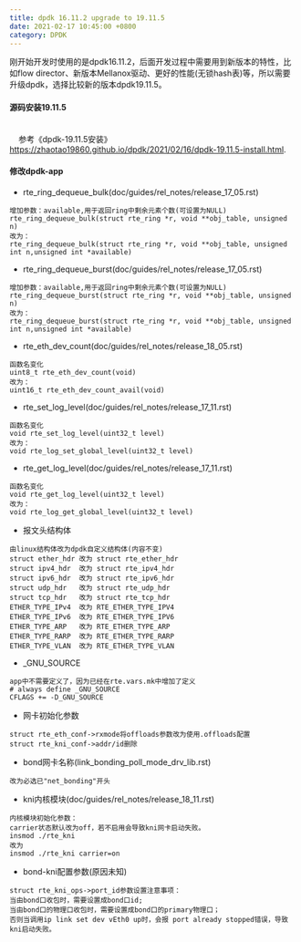 ```yaml
---
title: dpdk 16.11.2 upgrade to 19.11.5
date: 2021-02-17 10:45:00 +0800
category: DPDK
---
```


刚开始开发时使用的是dpdk16.11.2，后面开发过程中需要用到新版本的特性，比如flow director、新版本Mellanox驱动、更好的性能(无锁hash表)等，所以需要升级dpdk，选择比较新的版本dpdk19.11.5。  

#### 源码安装19.11.5  
<br/>&nbsp;&nbsp;&nbsp;&nbsp;参考《dpdk-19.11.5安装》<https://zhaotao19860.github.io/dpdk/2021/02/16/dpdk-19.11.5-install.html>. 

#### 修改dpdk-app
  - rte_ring_dequeue_bulk(doc/guides/rel_notes/release_17_05.rst)
```
增加参数：available,用于返回ring中剩余元素个数(可设置为NULL)
rte_ring_dequeue_bulk(struct rte_ring *r, void **obj_table, unsigned n)
改为：
rte_ring_dequeue_bulk(struct rte_ring *r, void **obj_table, unsigned int n,unsigned int *available)
```
  - rte_ring_dequeue_burst(doc/guides/rel_notes/release_17_05.rst)
```
增加参数：available,用于返回ring中剩余元素个数(可设置为NULL)
rte_ring_dequeue_burst(struct rte_ring *r, void **obj_table, unsigned n)
改为：
rte_ring_dequeue_burst(struct rte_ring *r, void **obj_table, unsigned int n,unsigned int *available)
```
  - rte_eth_dev_count(doc/guides/rel_notes/release_18_05.rst)
```
函数名变化
uint8_t rte_eth_dev_count(void)
改为：
uint16_t rte_eth_dev_count_avail(void)
```
  - rte_set_log_level(doc/guides/rel_notes/release_17_11.rst)
```
函数名变化
void rte_set_log_level(uint32_t level)
改为：
void rte_log_set_global_level(uint32_t level)
```
  -  rte_get_log_level(doc/guides/rel_notes/release_17_11.rst)
```
函数名变化
void rte_get_log_level(uint32_t level)
改为：
void rte_log_get_global_level(uint32_t level)
```
  - 报文头结构体
```
由linux结构体改为dpdk自定义结构体(内容不变)
struct ether_hdr 改为 struct rte_ether_hdr
struct ipv4_hdr  改为 struct rte_ipv4_hdr
struct ipv6_hdr  改为 struct rte_ipv6_hdr
struct udp_hdr   改为 struct rte_udp_hdr
struct tcp_hdr   改为 struct rte_tcp_hdr
ETHER_TYPE_IPv4  改为 RTE_ETHER_TYPE_IPV4
ETHER_TYPE_IPv6  改为 RTE_ETHER_TYPE_IPV6
ETHER_TYPE_ARP   改为 RTE_ETHER_TYPE_ARP
ETHER_TYPE_RARP  改为 RTE_ETHER_TYPE_RARP
ETHER_TYPE_VLAN  改为 RTE_ETHER_TYPE_VLAN
```
  -  _GNU_SOURCE
```
app中不需要定义了，因为已经在rte.vars.mk中增加了定义
# always define _GNU_SOURCE
CFLAGS += -D_GNU_SOURCE
```
  - 网卡初始化参数
```
struct rte_eth_conf->rxmode将offloads参数改为使用.offloads配置
struct rte_kni_conf->addr/id删除
```
  - bond网卡名称(link_bonding_poll_mode_drv_lib.rst)
```
改为必选已"net_bonding"开头
```
  - kni内核模块(doc/guides/rel_notes/release_18_11.rst)
```
内核模块初始化参数：
carrier状态默认改为off，若不启用会导致kni网卡启动失败。
insmod ./rte_kni
改为
insmod ./rte_kni carrier=on
```
  - bond-kni配置参数(原因未知)
```
struct rte_kni_ops->port_id参数设置注意事项：
当由bond口收包时，需要设置成bond口id;
当由bond口的物理口收包时，需要设置成bond口的primary物理口；
否则当调用ip link set dev vEth0 up时，会报 port already stopped错误，导致kni启动失败。
```